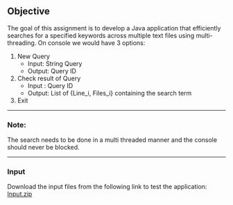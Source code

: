 ## Objective
The goal of this assignment is to develop a Java application that efficiently searches for a specified keywords across multiple text files using multi-threading. 
On console we would have 3 options:
1. New Query
    - Input: String Query
    - Output: Query ID
2. Check result of Query
    - Input : Query ID
    - Output: List of {Line_i, Files_i} containing the search term
3. Exit

---

### Note: 
The search needs to be done in a multi threaded manner and the console should never be blocked.

---

### Input
Download the input files from the following link to test the application: 
[Input.zip](https://drive.google.com/file/d/1TlTnLPmLXK1yw8OJ7GYTZfd1YIFuBweT/view)